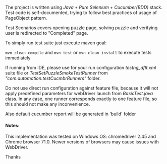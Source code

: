 The project is written using _Java + Pure Selenium + Cucumber(BDD)_ stack.
Test code is self-documented, trying to follow best practices of usage of PageObject pattern.

Test Scenarios covers opening puzzle page, solving puzzle and verifying user is redirected to "Completed" page.

To simply run test suite just execute maven goal:

`mvn clean compile`
and
`mvn test`
or
`mvn clean install` to execute tests immediately

If running from IDE, please use for your run configuration _testng_dflt.xml_ suite file or _TestSetPuzzleSmokeTestRunner_ from _"com.automation.testCucmbrRunners"_ folder.

Do not use direct run configuration against feature file, because it will not apply predefined parameters for webDriver launch from _BasicTest.java_ class.
In any case, one runner corresponds exactly to one feature file, so this should not make any inconvenience.

Also default cucumber report will be generated in 'build' folder

#### Notes:
This implementation was tested on Windows OS: chromedriver  2.45 and Chrome browser 71.0. Newer versions of browsers may cause issues with WebDriver.

Thanks
